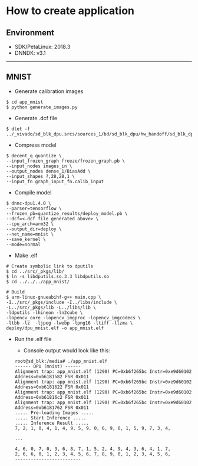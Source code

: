 # How to create application

## Environment

- SDK/PetaLinux: 2018.3
- DNNDK: v3.1

***

## MNIST

- Generate calibration images

```shell-session
$ cd app_mnist
$ python generate_images.py
```

- Generate .dcf file

```shell-session
$ dlet -f ../_vivado/sd_blk_dpu.srcs/sources_1/bd/sd_blk_dpu/hw_handoff/sd_blk_dpu.hwh
```

- Compress model

```shell-session
$ decent_q quantize \
--input_frozen_graph freeze/frozen_graph.pb \
--input_nodes images_in \
--output_nodes dense_1/BiasAdd \
--input_shapes ?,28,28,1 \
--input_fn graph_input_fn.calib_input
```

- Compile model

```shell-session
$ dnnc-dpu1.4.0 \
--parser=tensorflow \
--frozen_pb=quantize_results/deploy_model.pb \
--dcf=<.dcf file generated above> \
--cpu_arch=arm32 \
--output_dir=deploy \
--net_name=mnist \
--save_kernel \
--mode=normal
```

- Make .elf

```shell-session
# Create symbplic link to dputils
$ cd ../src/_pkgs/lib/
$ ln -s libdputils.so.3.3 libdputils.so
$ cd ../../../app_mnist/

# Build
$ arm-linux-gnueabihf-g++ main.cpp \
-I../src/_pkgs/include -I../libs/include \
-L../src/_pkgs/lib -L../libs/lib \
-ldputils -lhineon -ln2cube \
-lopencv_core -lopencv_imgproc -lopencv_imgcodecs \
-ltbb -lz  -ljpeg -lwebp -lpng16 -ltiff -llzma \
deploy/dpu_mnist.elf -o app_mnist.elf
```

- Run the .elf file

  - Console output would look like this:

  ```shell-session
  root@sd_blk:/media# ./app_mnist.elf
  ------ DPU (mnist) ------
  Alignment trap: app_mnist.elf (1290) PC=0xb6f265bc Instr=0xe9d60102 Address=0xb6181582 FSR 0x011
  Alignment trap: app_mnist.elf (1290) PC=0xb6f265bc Instr=0xe9d60102 Address=0xb6181622 FSR 0x011
  Alignment trap: app_mnist.elf (1290) PC=0xb6f265bc Instr=0xe9d60102 Address=0xb61816c2 FSR 0x011
  Alignment trap: app_mnist.elf (1290) PC=0xb6f265bc Instr=0xe9d60102 Address=0xb6181762 FSR 0x011
  ..... Pre-loading Images .....
  ..... Start Inference .....
  ..... Inference Result .....
  7, 2, 1, 0, 4, 1, 4, 9, 5, 9, 0, 6, 9, 0, 1, 5, 9, 7, 3, 4,
  
  ...
  
  4, 6, 0, 7, 0, 3, 6, 8, 7, 1, 5, 2, 4, 9, 4, 3, 6, 4, 1, 7,
  2, 6, 6, 0, 1, 2, 3, 4, 5, 6, 7, 8, 9, 0, 1, 2, 3, 4, 5, 6,
  -------------------------
  ```